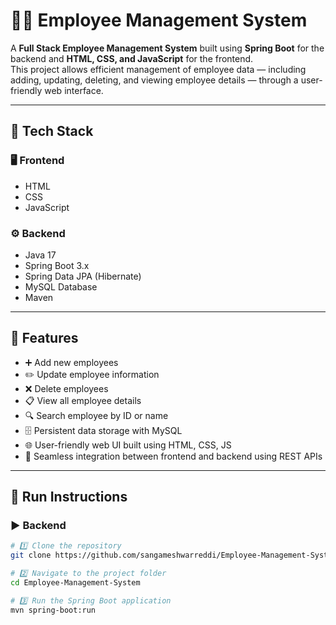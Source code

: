 # 🧑‍💼 Employee Management System

A **Full Stack Employee Management System** built using **Spring Boot** for the backend and **HTML, CSS, and JavaScript** for the frontend.  
This project allows efficient management of employee data — including adding, updating, deleting, and viewing employee details — through a user-friendly web interface.

---

## 🚀 Tech Stack

### 🖥️ Frontend
- HTML  
- CSS  
- JavaScript  

### ⚙️ Backend
- Java 17  
- Spring Boot 3.x  
- Spring Data JPA (Hibernate)  
- MySQL Database  
- Maven  

---

## 🧠 Features
- ➕ Add new employees  
- ✏️ Update employee information  
- ❌ Delete employees  
- 📋 View all employee details  
- 🔍 Search employee by ID or name  
- 🗄️ Persistent data storage with MySQL  
- 🌐 User-friendly web UI built using HTML, CSS, JS  
- 🔁 Seamless integration between frontend and backend using REST APIs  

---

## 🏁 Run Instructions

### ▶️ Backend
```bash
# 1️⃣ Clone the repository
git clone https://github.com/sangameshwarreddi/Employee-Management-System.git

# 2️⃣ Navigate to the project folder
cd Employee-Management-System

# 3️⃣ Run the Spring Boot application
mvn spring-boot:run
